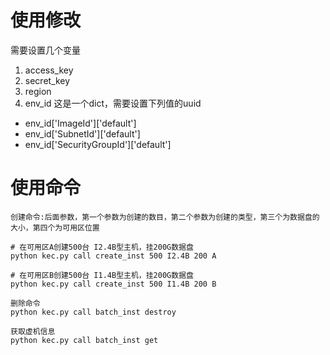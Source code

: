 # 使用修改
需要设置几个变量
1. access_key
1. secret_key
1. region
1. env_id
  这是一个dict，需要设置下列值的uuid
  - env_id['ImageId']['default']
  - env_id['SubnetId']['default']
  - env_id['SecurityGroupId']['default']

# 使用命令
```
创建命令:后面参数，第一个参数为创建的数目，第二个参数为创建的类型，第三个为数据盘的大小，第四个为可用区位置

# 在可用区A创建500台 I2.4B型主机，挂200G数据盘
python kec.py call create_inst 500 I2.4B 200 A

# 在可用区B创建500台 I1.4B型主机，挂200G数据盘
python kec.py call create_inst 500 I1.4B 200 B

删除命令
python kec.py call batch_inst destroy

获取虚机信息
python kec.py call batch_inst get
```
